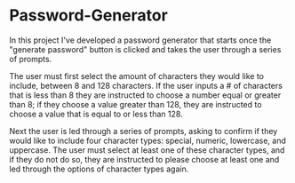 # Password-Generator

In this project I've developed a password generator that starts once the "generate password" button is clicked and takes the user through a series of prompts. 

The user must first select the amount of characters they would like to include, between 8 and 128 characters. If the user inputs a # of characters that is less than 8 they are instructed to choose a number equal or greater than 8; if they choose a value greater than 128, they are instructed to choose a value that is equal to or less than 128.

Next the user is led through a series of prompts, asking to confirm if they would like to include four character types: special, numeric, lowercase, and uppercase. The user must select at least one of these character types, and if they do not do so, they are instructed to please choose at least one and led through the options of character types again.